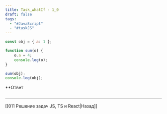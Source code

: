 ```yaml
---
title: Task_whatIf - 1_0
draft: false
tags:
  - "#JavaScript"
  - "#taskJS"
---
```

```js
const оbj = { a: 1 }; 

function sum(o) { 
	o.a = 4; 
	console.log(o); 
} 

sum(obj); 
console.log(obj);
```


**Ответ

```js

```

___

[[011 Решение задач JS, TS и React|Назад]]